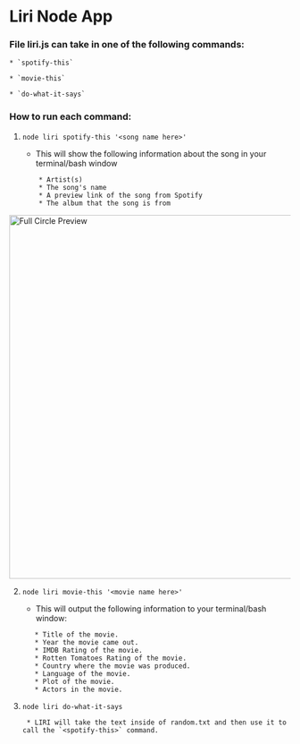 # Liri Node App


### File liri.js can take in one of the following commands:

    * `spotify-this`

    * `movie-this`

    * `do-what-it-says`


### How to run each command:

1. `node liri spotify-this '<song name here>'`

    * This will show the following information about the song in your terminal/bash window

    ```
        * Artist(s)
        * The song's name
        * A preview link of the song from Spotify
        * The album that the song is from
    ```

<p><img src="./public/images/fc_home_preview.png" alt="Full Circle Preview" width="650"></p>

2. `node liri movie-this '<movie name here>'`

    * This will output the following information to your terminal/bash window:

     ```
        * Title of the movie.
        * Year the movie came out.
        * IMDB Rating of the movie.
        * Rotten Tomatoes Rating of the movie.
        * Country where the movie was produced.
        * Language of the movie.
        * Plot of the movie.
        * Actors in the movie.
     ```


3. `node liri do-what-it-says`

        * LIRI will take the text inside of random.txt and then use it to call the `<spotify-this>` command.
